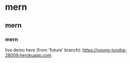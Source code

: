 # mern

## mern

### mern

live demo here (from 'future' branch): https://young-tundra-28009.herokuapp.com
